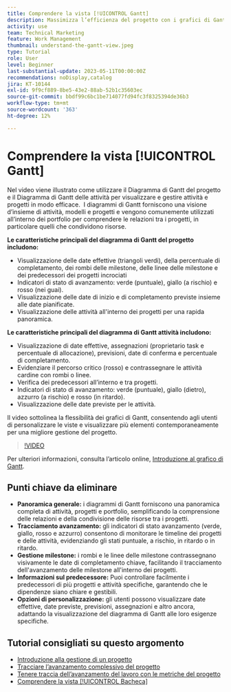 ```yaml
---
title: Comprendere la vista [!UICONTROL Gantt]
description: Massimizza l’efficienza del progetto con i grafici di Gantt, che offrono viste d’insieme, monitoraggio dell’avanzamento, gestione delle milestone, approfondimenti sui predecessori e opzioni personalizzabili per semplificare la gestione delle attività e delle risorse.
activity: use
team: Technical Marketing
feature: Work Management
thumbnail: understand-the-gantt-view.jpeg
type: Tutorial
role: User
level: Beginner
last-substantial-update: 2023-05-11T00:00:00Z
recommendations: noDisplay,catalog
jira: KT-10144
exl-id: 9f9cf889-8be5-43e2-88ab-52b1c35603ec
source-git-commit: bbdf99c6bc1be714077fd94fc3f8325394de36b3
workflow-type: tm+mt
source-wordcount: '363'
ht-degree: 12%

---
```


# Comprendere la vista [!UICONTROL Gantt]

Nel video viene illustrato come utilizzare il Diagramma di Gantt del progetto e il Diagramma di Gantt delle attività per visualizzare e gestire attività e progetti in modo efficace. &#x200B; I diagrammi di Gantt forniscono una visione d’insieme di attività, modelli e progetti e vengono comunemente utilizzati all’interno dei portfolio per comprendere le relazioni tra i progetti, in particolare quelli che condividono risorse. &#x200B;

**Le caratteristiche principali del diagramma di Gantt del progetto includono:**

* Visualizzazione delle date effettive (triangoli verdi), della percentuale di completamento, dei rombi delle milestone, delle linee delle milestone e dei predecessori dei progetti incrociati&#x200B;
* Indicatori di stato di avanzamento: verde (puntuale), giallo (a rischio) e rosso (nei guai).
* Visualizzazione delle date di inizio e di completamento previste insieme alle date pianificate.
* Visualizzazione delle attività all&#39;interno dei progetti per una rapida panoramica.

**Le caratteristiche principali del diagramma di Gantt attività includono:**

* Visualizzazione di date effettive, assegnazioni (proprietario task e percentuale di allocazione), previsioni, date di conferma e percentuale di completamento.
* Evidenziare il percorso critico (rosso) e contrassegnare le attività cardine con rombi o linee.
* Verifica dei predecessori all’interno e tra progetti.&#x200B;
* Indicatori di stato di avanzamento: verde (puntuale), giallo (dietro), azzurro (a rischio) e rosso (in ritardo).
* Visualizzazione delle date previste per le attività.

Il video sottolinea la flessibilità dei grafici di Gantt, consentendo agli utenti di personalizzare le viste e visualizzare più elementi contemporaneamente per una migliore gestione del progetto.

>[!VIDEO](https://video.tv.adobe.com/v/3448014/?quality=12&learn=on&enablevpops=1&captions=ita)

Per ulteriori informazioni, consulta l’articolo online, [Introduzione al grafico di Gantt](https://experienceleague.adobe.com/docs/workfront/using/manage-work/the-gantt-chart/gantt-chart-overview/get-started-with-gantt.html?lang=it).

## Punti chiave da eliminare

* **Panoramica generale:** i diagrammi di Gantt forniscono una panoramica completa di attività, progetti e portfolio, semplificando la comprensione delle relazioni e della condivisione delle risorse tra i progetti. &#x200B;
* **Tracciamento avanzamento:** gli indicatori di stato avanzamento (verde, giallo, rosso e azzurro) consentono di monitorare le timeline dei progetti e delle attività, evidenziando gli stati puntuale, a rischio, in ritardo o in ritardo. &#x200B;
* **Gestione milestone:** i rombi e le linee delle milestone contrassegnano visivamente le date di completamento chiave, facilitando il tracciamento dell&#39;avanzamento delle milestone all&#39;interno dei progetti. &#x200B;
* **Informazioni sul predecessore:** Puoi controllare facilmente i predecessori di più progetti e attività specifiche, garantendo che le dipendenze siano chiare e gestibili. &#x200B;
* **Opzioni di personalizzazione:** gli utenti possono visualizzare date effettive, date previste, previsioni, assegnazioni e altro ancora, adattando la visualizzazione del diagramma di Gantt alle loro esigenze specifiche.


## Tutorial consigliati su questo argomento

* [Introduzione alla gestione di un progetto](/help/manage-work/projects/getting-started-manage-a-project.md)
* [Tracciare l’avanzamento complessivo del progetto](/help/manage-work/projects/track-overall-project-progress.md)
* [Tenere traccia dell’avanzamento del lavoro con le metriche del progetto](/help/manage-work/projects/track-work-progress-with-project-metrics.md)
* [Comprendere la vista [!UICONTROL Bacheca]](/help/manage-work/projects/understand-the-board-view.md)
